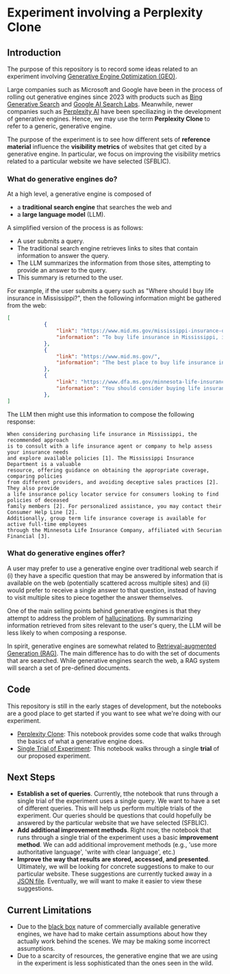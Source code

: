 # Experiment involving a Perplexity Clone

## Introduction

The purpose of this repository is to record some ideas related to an experiment involving [Generative Engine Optimization (GEO)](https://arxiv.org/abs/2311.09735).

Large companies such as Microsoft and Google have been in the process of rolling out generative engines since 2023 with products such as [Bing Generative Search](https://blogs.bing.com/search/July-2024/generativesearch) and [Google AI Search Labs](https://blog.google/products/search/generative-ai-search/). Meanwhile, newer companies such as [Perplexity AI](https://en.wikipedia.org/wiki/Perplexity_AI) have been speciliazing in the development of generative engines.  Hence, we may use the term **Perplexity Clone** to refer to a generic, generative engine.

The purpose of the experiment is to see how different sets of **reference material** influence the **visibility metrics** of websites that get cited by a generative engine. In particular, we focus on improving the visibility metrics related to a particular website we have selected (SFBLIC).

### What do generative engines do?

At a high level, a generative engine is composed of 

- a **traditional search engine** that searches the web and
- a **large language model** (LLM).

A simplified version of the process is as follows:

- A user submits a query.
- The traditional search engine retrieves links to sites that contain information to answer the query.
- The LLM summarizes the information from those sites, attempting to provide an answer to the query.
- This summary is returned to the user.

For example, if the user submits a query such as "Where should I buy life insurance in Mississippi?", then the following information might be gathered from the web:

```json
[
            {
                "link": "https://www.mid.ms.gov/mississippi-insurance-department/consumers/life-insurance-and-annuities/",
                "information": "To buy life insurance in Mississippi, it is advisable to consult with a life insurance agent or company. They can help you review your insurance needs and inform you about available policies. The Mississippi Insurance Department suggests that you consider the following steps:\n\n1. **Determine Your Needs**: Assess how much coverage you need and what you can afford to pay.\n2. **Seek Guidance**: An agent can provide insight into different types of policies and help you find one that best fits your requirements.\n3. **Policy Comparison**: Once you have decided which type of life insurance you need, compare similar policies from different companies to find the best value for your money.\n\nFor more detailed information, you can visit the official website of the Mississippi Insurance Department and access resources for consumers regarding life insurance."
            },
            {
                "link": "https://www.mid.ms.gov/",
                "information": "The best place to buy life insurance in Mississippi would be through the Mississippi Insurance Department's resources. They offer guidance on \"Life Insurance and Annuities,\" where consumers can find information on purchasing the right coverage and amount, as well as detecting deceptive sales practices. Additionally, the Mississippi Insurance Department provides a life insurance policy locator service to assist consumers in locating life insurance policies of deceased family members. For personalized assistance, you can request help by calling their Consumer Help Line at 800-562-2957 or 601-359-2453 for the Jackson area."
            },
            {
                "link": "https://www.dfa.ms.gov/minnesota-life-insurance",
                "information": "You should consider buying life insurance from Minnesota Life Insurance Company, which is an affiliate of Securian Financial. The State of Mississippi offers group term life insurance coverage for active full-time employees through this provider. For more information, you can call Minnesota Life at (888) 658-0193."
            },
]
```

The LLM then might use this information to compose the following response:
```
When considering purchasing life insurance in Mississippi, the recommended approach
is to consult with a life insurance agent or company to help assess your insurance needs
and explore available policies [1]. The Mississippi Insurance Department is a valuable
resource, offering guidance on obtaining the appropriate coverage, comparing policies
from different providers, and avoiding deceptive sales practices [2]. They also provide
a life insurance policy locator service for consumers looking to find policies of deceased
family members [2]. For personalized assistance, you may contact their Consumer Help Line [2].
Additionally, group term life insurance coverage is available for active full-time employees
through the Minnesota Life Insurance Company, affiliated with Securian Financial [3].
```

### What do generative engines offer?

A user may prefer to use a generative engine over traditional web search if (i) they have a specific question that may be answered by information that is available on the web (potentially scattered across multiple sites) and (ii) would prefer to receive a single answer to that question, instead of having to visit multiple sites to piece together the answer themselves.

One of the main selling points behind generative engines is that they attempt to address the problem of [hallucinations](https://www.ibm.com/topics/ai-hallucinations). By summarizing information retrieved from sites relevant to the user's query, the LLM will be less likely to when composing a response.

In spirit, generative engines are somewhat related to [Retrieval-augmented Generation (RAG)](https://en.wikipedia.org/wiki/Retrieval-augmented_generation).   The main difference has to do with the set of documents that are searched.  While generative engines search the web, a RAG system will search a set of pre-defined documents.

## Code 

This repository is still in the early stages of development, but the notebooks are a good place to get started if you want to see what we're doing with our experiment.

- [Perplexity Clone](notebooks/perplexity-clone.ipynb): This notebook provides some code that walks through the basics of what a generative engine does.
- [Single Trial of Experiment](notebooks/run-through-single-trial-of-experiment.ipynb): This notebook walks through a single **trial** of our proposed experiment.

## Next Steps

- **Establish a set of queries**.  Currently, tthe notebook that runs through a single trial of the experiment uses a single query.  We want to have a set of different queries.  This will help us perform multiple trials of the experiment.  Our queries should be questions that could hopefully be answered by the particular website that we have selected (SFBLIC).
- **Add additional improvement methods**.  Right now, the notebook that runs through a single trial of the experiment uses a basic **improvement method**.  We can add additional improvement methods (e.g., 'use more authoritative language', 'write with clear language', etc.)
- **Improve the way that results are stored, accessed, and presented**.  Ultimately, we will be looking for concrete suggestions to make to our particular website.  These suggestions are currently tucked away in a [JSON file](data/ImproverModelResponses/1.json).  Eventually, we will want to make it easier to view these suggestions.

## Current Limitations

- Due to the [black box](https://en.wikipedia.org/wiki/Black_box) nature of commercially available generative engines, we have had to make certain assumptions about how they actually work behind the scenes.  We may be making some incorrect assumptions.
- Due to a scarcity of resources, the generative engine that we are using in the experiment is less sophisticated than the ones seen in the wild.
